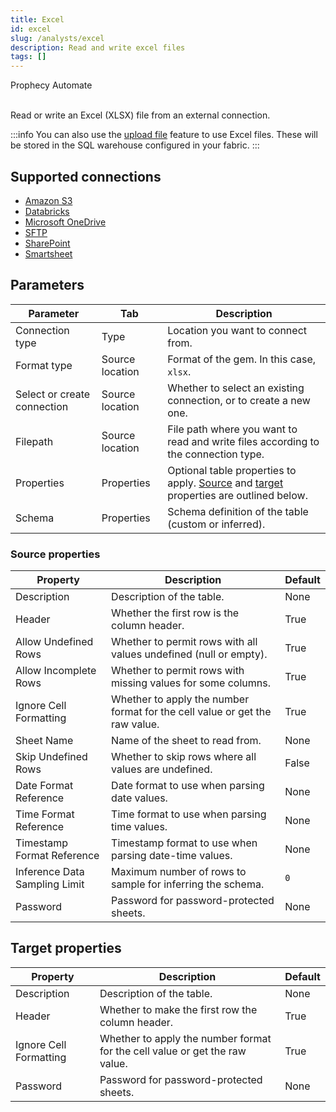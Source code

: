 ```yaml
---
title: Excel
id: excel
slug: /analysts/excel
description: Read and write excel files
tags: []
---
```


<span class="badge">Prophecy Automate</span><br/><br/>

Read or write an Excel (XLSX) file from an external connection.

:::info
You can also use the [upload file](docs/analysts/development/gems/source-target/table/upload-files.md) feature to use Excel files. These will be stored in the SQL warehouse configured in your fabric.
:::

## Supported connections

- [Amazon S3](/administration/fabrics/prophecy-fabrics/connections/s3)
- [Databricks](/administration/fabrics/prophecy-fabrics/connections/databricks)
- [Microsoft OneDrive](/administration/fabrics/prophecy-fabrics/connections/onedrive)
- [SFTP](/administration/fabrics/prophecy-fabrics/connections/sftp)
- [SharePoint](/administration/fabrics/prophecy-fabrics/connections/sharepoint)
- [Smartsheet](/administration/fabrics/prophecy-fabrics/connections/smartsheet)

## Parameters

| Parameter                   | Tab             | Description                                                                                                                      |
| --------------------------- | --------------- | -------------------------------------------------------------------------------------------------------------------------------- |
| Connection type             | Type            | Location you want to connect from.                                                                                               |
| Format type                 | Source location | Format of the gem. In this case, `xlsx`.                                                                                         |
| Select or create connection | Source location | Whether to select an existing connection, or to create a new one.                                                                |
| Filepath                    | Source location | File path where you want to read and write files according to the connection type.                                               |
| Properties                  | Properties      | Optional table properties to apply. [Source](#source-properties) and [target](#target-properties) properties are outlined below. |
| Schema                      | Properties      | Schema definition of the table (custom or inferred).                                                                             |

### Source properties

| Property                      | Description                                                                 | Default |
| ----------------------------- | --------------------------------------------------------------------------- | ------- |
| Description                   | Description of the table.                                                   | None    |
| Header                        | Whether the first row is the column header.                                 | True    |
| Allow Undefined Rows          | Whether to permit rows with all values undefined (null or empty).           | True    |
| Allow Incomplete Rows         | Whether to permit rows with missing values for some columns.                | True    |
| Ignore Cell Formatting        | Whether to apply the number format for the cell value or get the raw value. | True    |
| Sheet Name                    | Name of the sheet to read from.                                             | None    |
| Skip Undefined Rows           | Whether to skip rows where all values are undefined.                        | False   |
| Date Format Reference         | Date format to use when parsing date values.                                | None    |
| Time Format Reference         | Time format to use when parsing time values.                                | None    |
| Timestamp Format Reference    | Timestamp format to use when parsing date-time values.                      | None    |
| Inference Data Sampling Limit | Maximum number of rows to sample for inferring the schema.                  | `0`     |
| Password                      | Password for password-protected sheets.                                     | None    |

## Target properties

| Property               | Description                                                                 | Default |
| ---------------------- | --------------------------------------------------------------------------- | ------- |
| Description            | Description of the table.                                                   | None    |
| Header                 | Whether to make the first row the column header.                            | True    |
| Ignore Cell Formatting | Whether to apply the number format for the cell value or get the raw value. | True    |
| Password               | Password for password-protected sheets.                                     | None    |
